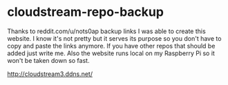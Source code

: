 # cloudstream-repo-backup

Thanks to reddit.com/u/nots0ap backup links I was able to create this website. I know it's not pretty but it serves its purpose so you don't have to copy and paste the links anymore. If you have other repos that should be added just write me. Also the website runs local on my Raspberry Pi so it won't be taken down so fast.

http://cloudstream3.ddns.net/

